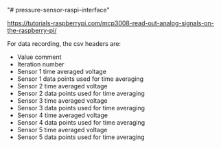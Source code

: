 "# pressure-sensor-raspi-interface" 


https://tutorials-raspberrypi.com/mcp3008-read-out-analog-signals-on-the-raspberry-pi/


For data recording, the csv headers are:
- Value comment
- Iteration number
- Sensor 1 time averaged voltage
- Sensor 1 data points used for time averaging
- Sensor 2 time averaged voltage
- Sensor 2 data points used for time averaging
- Sensor 3 time averaged voltage
- Sensor 3 data points used for time averaging
- Sensor 4 time averaged voltage
- Sensor 4 data points used for time averaging
- Sensor 5 time averaged voltage
- Sensor 5 data points used for time averaging
